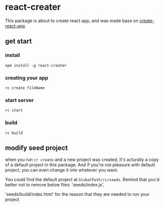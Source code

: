 # react-creater

This package is about to create react app, and was made base on [create-react-app](https://github.com/facebookincubator/create-react-app#readme)

## get start

### install

`npm install -g react-creater`

### creating your app

`rc create fileName`

### start server

`rc start`

### build

`rc build`

## modify seed project
when you run `cr create` and a new project was created, it's acturally a copy of a default project in this package.
And if you're not pleasure with default project, you can even change it into whatever you want.

You could find the default project at `GlobalPath/rc/seeds`.
Remind that you'd better not to remove below files:
'seeds/index.js',

'seeds/build/index.html'
for the reason that they are needed to run your project

